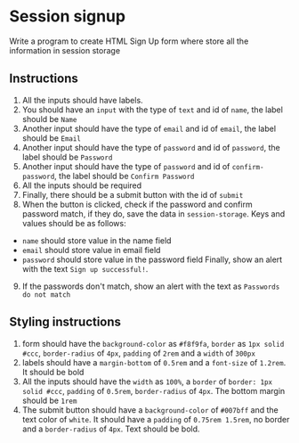 # Session signup

Write a program to create HTML Sign Up form where store all the information in session storage

## Instructions

1. All the inputs should have labels.
2. You should have an `input` with the type of `text` and id of `name`, the label should be `Name`
3. Another input should have the type of `email` and id of `email`, the label should be `Email`
4. Another input should have the type of `password` and id of `password`, the label should be `Password`
5. Another input should have the type of `password` and id of `confirm-password`, the label should be `Confirm Password`
6. All the inputs should be required
7. Finally, there should be a submit button with the id of `submit`
8. When the button is clicked, check if the password and confirm password match, if they do, save the data in `session-storage`. Keys and values should be as follows:

- `name` should store value in the name field
- `email` should store value in email field
- `password` should store value in the password field
  Finally, show an alert with the text `Sign up successful!`.

9. If the passwords don't match, show an alert with the text as `Passwords do not match`

## Styling instructions

1. form should have the `background-color` as `#f8f9fa`, `border` as `1px solid #ccc`, `border-radius` of `4px`, `padding` of `2rem` and a `width` of `300px`
2. labels should have a `margin-bottom` of `0.5rem` and a `font-size` of `1.2rem`. It should be bold
3. All the inputs should have the `width` as `100%`, a `border` of `border: 1px solid #ccc`, `padding` of `0.5rem`, `border-radius` of `4px`. The bottom margin should be `1rem`
4. The submit button should have a `background-color` of `#007bff` and the text color of `white`. It should have a `padding` of `0.75rem 1.5rem`, no border and a `border-radius` of `4px`. Text should be bold.
